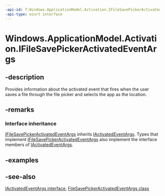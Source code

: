 ```yaml
---
-api-id: T:Windows.ApplicationModel.Activation.IFileSavePickerActivatedEventArgs
-api-type: winrt interface
---
```


<!-- Interface syntax.
public interface IFileSavePickerActivatedEventArgs : Windows.ApplicationModel.Activation.IActivatedEventArgs
-->

# Windows.ApplicationModel.Activation.IFileSavePickerActivatedEventArgs

## -description
Provides information about the activated event that fires when the user saves a file through the file picker and selects the app as the location.

## -remarks
### Interface inheritance

[IFileSavePickerActivatedEventArgs](ifilesavepickeractivatedeventargs.md) inherits [IActivatedEventArgs](iactivatedeventargs.md). Types that implement [IFileSavePickerActivatedEventArgs](ifilesavepickeractivatedeventargs.md) also implement the interface members of [IActivatedEventArgs](iactivatedeventargs.md).

## -examples

## -see-also
[IActivatedEventArgs interface](iactivatedeventargs.md), [FileSavePickerActivatedEventArgs class](filesavepickeractivatedeventargs.md)
